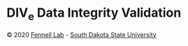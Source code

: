 # DIV<sub>e</sub> Data Integrity Validation

&copy; 2020 [Fennell Lab](https://fennell-lab.netlify.app) - [South Dakota State University](https://www.sdstate.edu)
